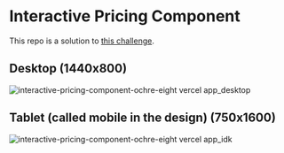 # Interactive Pricing Component
This repo is a solution to [this challenge](https://www.frontendmentor.io/challenges/interactive-pricing-component-t0m8PIyY8). 

## Desktop (1440x800)
![interactive-pricing-component-ochre-eight vercel app_desktop](https://github.com/j-0-n-e-z/interactive-pricing-component/assets/46866168/0865c97c-3679-47b3-8c76-d65a7d82702d)

## Tablet (called mobile in the design) (750x1600)
![interactive-pricing-component-ochre-eight vercel app_idk](https://github.com/j-0-n-e-z/interactive-pricing-component/assets/46866168/11080fbd-d12a-4fea-902b-a9a9222ea4db)
